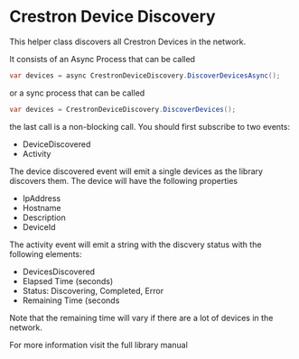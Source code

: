 ﻿# Crestron Device Discovery

This helper class discovers all Crestron Devices in the network.

It consists of an Async Process that can be called

```csharp
var devices = async CrestronDeviceDiscovery.DiscoverDevicesAsync();
```

or a sync process that can be called

```csharp
var devices = CrestronDeviceDiscovery.DiscoverDevices();
```
the last call is a non-blocking call.  You should first subscribe to two events:

* DeviceDiscovered
* Activity

The device discovered event will emit a single devices as the library discovers them. The device will have the following properties
* IpAddress
* Hostname
* Description
* DeviceId

The activity event will emit a string with the discvery status with the following elements:
* DevicesDiscovered
* Elapsed Time (seconds)
* Status: Discovering, Completed, Error
* Remaining Time (seconds

Note that the remaining time will vary if there are a lot of devices in the network.

For more information visit the full library manual